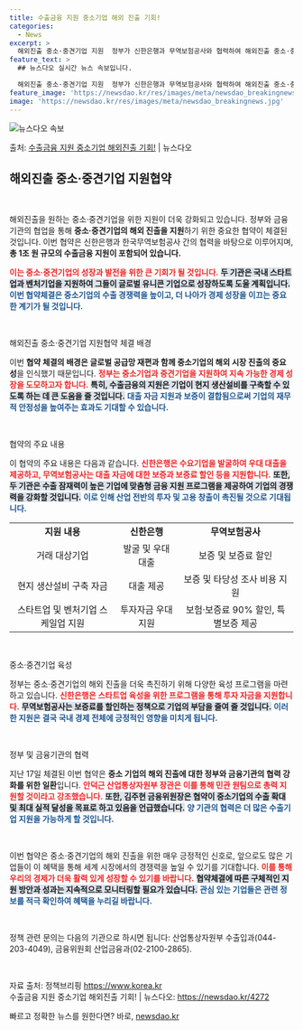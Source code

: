 ```yaml
---
title: 수출금융 지원 중소기업 해외 진출 기회!
categories:
  - News
excerpt: >
  해외진출 중소·중견기업 지원  정부가 신한은행과 무역보험공사와 협력하여 해외진출 중소·중견기업에 1조 원 규…
feature_text: >
  ## 뉴스다오 실시간 뉴스 속보입니다.

  해외진출 중소·중견기업 지원  정부가 신한은행과 무역보험공사와 협력하여 해외진출 중소·중견기업에 1조 원 규…
feature_image: 'https://newsdao.kr/res/images/meta/newsdao_breakingnews.jpg'
image: 'https://newsdao.kr/res/images/meta/newsdao_breakingnews.jpg'
---
```


![뉴스다오 속보](https://newsdao.kr/res/images/meta/newsdao_breakingnews.jpg)

<p>출처: <a href="https://newsdao.kr/4272" rel="dofollow">수출금융 지원 중소기업 해외진출 기회!</a> | 뉴스다오</p>

<h2 data-ke-size="size26">해외진출 중소·중견기업 지원협약</h2>

<p data-ke-size="size16">&nbsp;</p>

해외진출을 원하는 중소·중견기업을 위한 지원이 더욱 강화되고 있습니다. 정부와 금융기관의 협업을 통해 **중소·중견기업의 해외 진출을 지원**하기 위한 중요한 협약이 체결된 것입니다. 이번 협약은 신한은행과 한국무역보험공사 간의 협력을 바탕으로 이루어지며, **총 1조 원 규모의 수출금융 지원이 포함되어 있습니다.**

<b><span style="color: #ee2323;">이는 중소·중견기업의 성장과 발전을 위한 큰 기회가 될 것입니다.</span></b> <b><span style="background-color: #21538527;">두 기관은 국내 스타트업과 벤처기업을 지원하여 그들이 글로벌 유니콘 기업으로 성장하도록 도울 계획입니다.</span></b> <b><span style="color: #1a5490;">이번 협약체결은 중소기업의 수출 경쟁력을 높이고, 더 나아가 경제 성장을 이끄는 중요한 계기가 될 것입니다.</span></b>

<p data-ke-size="size16">&nbsp;</p>

해외진출 중소·중견기업 지원협약 체결 배경

이번 **협약 체결의 배경은 글로벌 공급망 재편과 함께 중소기업의 해외 시장 진출의 중요성**을 인식했기 때문입니다. <b><span style="color: #ee2323;">정부는 중소기업과 중견기업을 지원하여 지속 가능한 경제 성장을 도모하고자 합니다.</span></b> <b><span style="background-color: #21538527;">특히, 수출금융의 지원은 기업이 현지 생산설비를 구축할 수 있도록 하는 데 큰 도움을 줄 것입니다.</span></b> <b><span style="color: #1a5490;">대출 자금 지원과 보증이 결합됨으로써 기업의 재무적 안정성을 높여주는 효과도 기대할 수 있습니다.</span></b>

<p data-ke-size="size16">&nbsp;</p>

협약의 주요 내용

이 협약의 주요 내용은 다음과 같습니다. <b><span style="color: #ee2323;">신한은행은 수요기업을 발굴하여 우대 대출을 제공하고, 무역보험공사는 대출 자금에 대한 보증과 보증료 할인 등을 지원합니다.</span></b> <b><span style="background-color: #21538527;">또한, 두 기관은 수출 잠재력이 높은 기업에 맞춤형 금융 지원 프로그램을 제공하여 기업의 경쟁력을 강화할 것입니다.</span></b> <b><span style="color: #1a5490;">이로 인해 산업 전반의 투자 및 고용 창출이 촉진될 것으로 기대됩니다.</span></b>

<table style="width: 100%; border-collapse: collapse;">
    <tbody>
        <tr>
            <td style="text-align: center; height: 17px;"><b>지원 내용</b></td>
            <td style="text-align: center; height: 17px;"><b>신한은행</b></td>
            <td style="text-align: center; height: 17px;"><b>무역보험공사</b></td>
        </tr>
        <tr>
            <td style="text-align: center; height: 17px;">거래 대상기업</td>
            <td style="text-align: center; height: 17px;">발굴 및 우대 대출</td>
            <td style="text-align: center; height: 17px;">보증 및 보증료 할인</td>
        </tr>
        <tr>
            <td style="text-align: center; height: 17px;">현지 생산설비 구축 자금</td>
            <td style="text-align: center; height: 17px;">대출 제공</td>
            <td style="text-align: center; height: 17px;">보증 및 타당성 조사 비용 지원</td>
        </tr>
        <tr>
            <td style="text-align: center; height: 17px;">스타트업 및 벤처기업 스케일업 지원</td>
            <td style="text-align: center; height: 17px;">투자자금 우대 지원</td>
            <td style="text-align: center; height: 17px;">보험·보증료 90% 할인, 특별보증 제공</td>
        </tr>
    </tbody>
</table>

<p data-ke-size="size16">&nbsp;</p>

중소·중견기업 육성

정부는 중소·중견기업의 해외 진출을 더욱 촉진하기 위해 다양한 육성 프로그램을 마련하고 있습니다. <b><span style="color: #ee2323;">신한은행은 스타트업 육성을 위한 프로그램을 통해 투자 자금을 지원합니다.</span></b> <b><span style="background-color: #21538527;">무역보험공사는 보증료를 할인하는 정책으로 기업의 부담을 줄여 줄 것입니다.</span></b> <b><span style="color: #1a5490;">이러한 지원은 결국 국내 경제 전체에 긍정적인 영향을 미치게 됩니다.</span></b>

<p data-ke-size="size16">&nbsp;</p>

정부 및 금융기관의 협력

지난 17일 체결된 이번 협약은 **중소 기업의 해외 진출에 대한 정부와 금융기관의 협력 강화를 위한 일환**입니다. <b><span style="color: #ee2323;">안덕근 산업통상자원부 장관은 이를 통해 민관 원팀으로 총력 지원할 것이라고 강조했습니다.</span></b> <b><span style="background-color: #21538527;">또한, 김주현 금융위원장은 협약이 중소기업의 수출 확대 및 최대 실적 달성을 목표로 하고 있음을 언급했습니다.</span></b> <b><span style="color: #1a5490;">양 기관의 협력은 더 많은 수출기업 지원을 가능하게 할 것입니다.</span></b>

<p data-ke-size="size16">&nbsp;</p>

이번 협약은 중소·중견기업의 해외 진출을 위한 매우 긍정적인 신호로, 앞으로도 많은 기업들이 이 혜택을 통해 세계 시장에서의 경쟁력을 높일 수 있기를 기대합니다. <b><span style="color: #ee2323;">이를 통해 우리의 경제가 더욱 활력 있게 성장할 수 있기를 바랍니다.</span></b> <b><span style="background-color: #21538527;">협약체결에 따른 구체적인 지원 방안과 성과는 지속적으로 모니터링할 필요가 있습니다.</span></b> <b><span style="color: #1a5490;">관심 있는 기업들은 관련 정보를 적극 확인하여 혜택을 누리길 바랍니다.</span></b>

<p data-ke-size="size16">&nbsp;</p>

정책 관련 문의는 다음의 기관으로 하시면 됩니다: 산업통상자원부 수출입과(044-203-4049), 금융위원회 산업금융과(02-2100-2865). 

<p data-ke-size="size16">&nbsp;</p>

자료 출처: 정책브리핑 https://www.korea.kr  
수출금융 지원 중소기업 해외진출 기회! | 뉴스다오: https://newsdao.kr/4272 

빠르고 정확한 뉴스를 원한다면? 바로, <a href="https://newsdao.kr" rel="dofollow">newsdao.kr</a>


